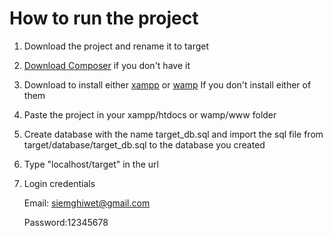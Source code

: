 # How to run the project

1. Download the project and rename it to target

2. <a href="https://getcomposer.org/Composer-Setup.exe">Download Composer<a> if you don't have it

3. Download to install either <a href="https://www.apachefriends.org/download.html">xampp</a> or <a href="https://sourceforge.net/projects/wampserver/">wamp</a> If you don't install either of them

4. Paste the project in your xampp/htdocs or wamp/www folder

5. Create database with the name target_db.sql and import the sql file from target/database/target_db.sql to the database you created

6. Type "localhost/target" in the url

7. Login credentials

   Email: siemghiwet@gmail.com
   
   Password:12345678

